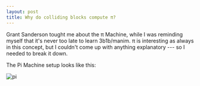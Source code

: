 ```yaml
---
layout: post
title: Why do colliding blocks compute π?
---
```


Grant Sanderson tought me about the π Machine, while I was reminding myself that it's never too late to learn 3b1b/manim. π is interesting as always in this concept, but I couldn't come up with anything explanatory --- so I needed to break it down.

The Pi Machine setup looks like this:

![pi](/myblog/images/pi.png)  